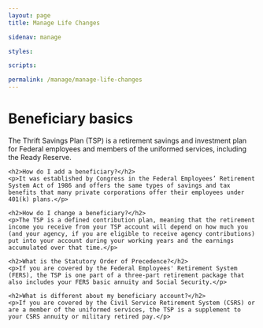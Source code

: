 ```yaml
---
layout: page
title: Manage Life Changes

sidenav: manage

styles:

scripts:

permalink: /manage/manage-life-changes
---
```

<main class="usa-grid usa-section usa-content usa-layout-docs" id="main-content">
    <div class="usa-width-three-fourths usa-layout-docs-main_content">
    <h1>Beneficiary basics</h1>
    <p>The Thrift Savings Plan (TSP) is a retirement savings and investment plan for Federal employees and members of the uniformed services, including the Ready Reserve.</p>

    <h2>How do I add a beneficiary?</h2>
    <p>It was established by Congress in the Federal Employees’ Retirement System Act of 1986 and offers the same types of savings and tax benefits that many private corporations offer their employees under 401(k) plans.</p>

    <h2>How do I change a beneficiary?</h2>
    <p>The TSP is a defined contribution plan, meaning that the retirement income you receive from your TSP account will depend on how much you (and your agency, if you are eligible to receive agency contributions) put into your account during your working years and the earnings accumulated over that time.</p>

    <h2>What is the Statutory Order of Precedence?</h2>
    <p>If you are covered by the Federal Employees' Retirement System (FERS), the TSP is one part of a three-part retirement package that also includes your FERS basic annuity and Social Security.</p>

    <h2>What is different about my beneficiary account?</h2>
    <p>If you are covered by the Civil Service Retirement System (CSRS) or are a member of the uniformed services, the TSP is a supplement to your CSRS annuity or military retired pay.</p>
  </div>
  </main>
<!-- CONTENT END -->
